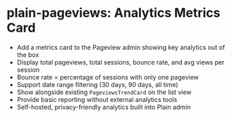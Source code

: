 # plain-pageviews: Analytics Metrics Card

- Add a metrics card to the Pageview admin showing key analytics out of the box
- Display total pageviews, total sessions, bounce rate, and avg views per session
- Bounce rate = percentage of sessions with only one pageview
- Support date range filtering (30 days, 90 days, all time)
- Show alongside existing `PageviewsTrendCard` on the list view
- Provide basic reporting without external analytics tools
- Self-hosted, privacy-friendly analytics built into Plain admin
